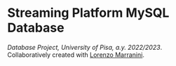 # Streaming Platform MySQL Database

<em>Database Project, University of Pisa, a.y. 2022/2023</em>.<br>
Collaboratively created with [Lorenzo Marranini](https://github.com/Marra4).
